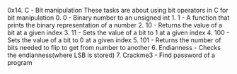 0x14. C - Bit manipulation
These tasks are about using bit operators in C for bit manipulation
	0. 0 - Binary number to an unsigned int 
	1. 1 - A function that prints the binary representation of a number 
	2. 10 - Returns the value of a bit at a given index 
	3. 11 - Sets the value of a bit to 1 at a given index 
	4. 100 - Sets the value of a bit to 0 at a given index 
	5. 101 - Returns the number of bits needed to flip to get from number to another 
	6. Endianness - Checks the endianness(where LSB is stored) 
	7. Crackme3 - Find password of a program   

